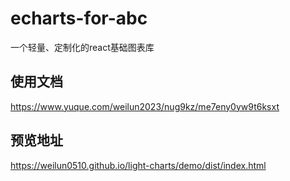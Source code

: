 # echarts-for-abc
一个轻量、定制化的react基础图表库

## 使用文档
https://www.yuque.com/weilun2023/nug9kz/me7eny0yw9t6ksxt

## 预览地址
https://weilun0510.github.io/light-charts/demo/dist/index.html